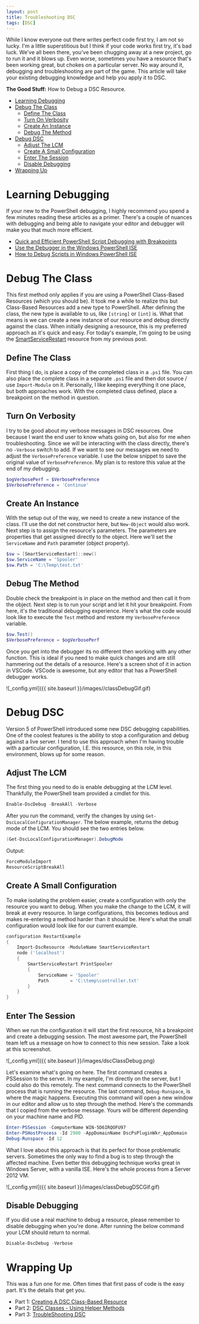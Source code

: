 ```yaml
---
layout: post
title: Troubleshooting DSC
tags: [DSC]
---
```


While I know everyone out there writes perfect code first try, I am not so lucky.
I'm a little superstitious but I think if your code works first try, it's bad luck.
We've all been there, you've been chugging away at a new project, go to run it and it blows up.
Even worse, sometimes you have a resource that's been working great, but chokes on a particular server.
No way around it, debugging and troubleshooting are part of the game.
This article will take your existing debugging knowledge and help you apply it to DSC.

**The Good Stuff:**
How to Debug a DSC Resource.
<!-- more -->

<!-- TOC -->

- [Learning Debugging](#learning-debugging)
- [Debug The Class](#debug-the-class)
    - [Define The Class](#define-the-class)
    - [Turn On Verbosity](#turn-on-verbosity)
    - [Create An Instance](#create-an-instance)
    - [Debug The Method](#debug-the-method)
- [Debug DSC](#debug-dsc)
    - [Adjust The LCM](#adjust-the-lcm)
    - [Create A Small Configuration](#create-a-small-configuration)
    - [Enter The Session](#enter-the-session)
    - [Disable Debugging](#disable-debugging)
- [Wrapping Up](#wrapping-up)

<!-- /TOC -->

# Learning Debugging

If your new to the PowerShell debugging, I highly recommend you spend a few minutes reading these articles as a primer.
There's a couple of nuances with debugging and being able to navigate your editor and debugger will make you that much more efficient.

- [Quick and Efficient PowerShell Script Debugging with Breakpoints](http://www.informit.com/articles/article.aspx?p=2421573)
- [Use the Debugger in the Windows PowerShell ISE](https://blogs.technet.microsoft.com/heyscriptingguy/2011/11/24/use-the-debugger-in-the-windows-powershell-ise/)
- [How to Debug Scripts in Windows PowerShell ISE](https://msdn.microsoft.com/en-us/powershell/scripting/core-powershell/ise/how-to-debug-scripts-in-windows-powershell-ise)



# Debug The Class

This first method only applies if you are using a PowerShell Class-Based Resources (which you should be).
It took me a while to realize this but Class-Based Resources add a new type to PowerShell.
After defining the class, the new type is available to us, like ```[string]``` or ```[int]``` is.
What that means is we can create a new instance of our resource and debug directly against the class.
When initially designing a resource, this is my preferred approach as it's quick and easy.
For today's example, I'm going to be using the [SmartServiceRestart](https://github.com/dchristian3188/Main/tree/master/DSC/SmartServiceRestart) resource from my previous post.

## Define The Class

First thing I do, is place a copy of the completed class in a ```.ps1``` file.
You can also place the complete class in a separate ```.ps1``` file and then dot source / use ```Import-Module``` on it.
Personally, I like keeping everything it one place, but both approaches work.
With the completed class defined, place a breakpoint on the method in question.

## Turn On Verbosity

I try to be good about my verbose messages in DSC resources.
One because I want the end user to know whats going on, but also for me when troubleshooting.
Since we will be interacting with the class directly, there's no ```-Verbose``` switch to add.
If we want to see our messages we need to adjust the ```VerbosePreference``` variable.
I use the below snippet to save the original value of ```VerbosePreference```.
My plan is to restore this value at the end of my debugging.

```powershell
$ogVerbosePerf = $VerbosePreference
$VerbosePreference = 'Continue'
```

## Create An Instance

With the setup out of the way, we need to create a new instance of the class.
I'll use the dot net constructor here, but ```New-Object``` would also work.
Next step is to assign the resource's parameters.
The parameters are properties that get assigned directly to the object.
Here we'll set the ```ServiceName``` and ```Path``` parameter (object property).

```powershell
$sw = [SmartServiceRestart]::new()
$sw.ServiceName = 'Spooler'
$sw.Path = 'C:\Temp\test.txt'
```

## Debug The Method

Double check the breakpoint is in place on the method and then call it from the object.
Next step is to run your script and let it hit your breakpoint.
From here, it's the traditional debugging experience.
Here's what the code would look like to execute the ```Test``` method and restore my ```VerbosePreference``` variable.


```powershell
$sw.Test()
$VerbosePreference = $ogVerbosePerf
```

Once you get into the debugger its no different then working with any other function.
This is ideal if you need to make quick changes and are still hammering out the details of a resource.
Here's a screen shot of it in action in VSCode.
VSCode is awesome, but any editor that has a PowerShell debugger works.

![_config.yml]({{ site.baseurl }}/images//classDebugGif.gif)

# Debug DSC

Version 5 of PowerShell introduced some new DSC debugging capabilities.
One of the coolest features is the ability to stop a configuration and debug against a live server.
I tend to use this approach when I'm having trouble with a particular configuration, I.E. this resource, on this role, in this environment, blows up for some reason.

## Adjust The LCM

The first thing you need to do is enable debugging at the LCM level.
Thankfully, the PowerShell team provided a cmdlet for this.

```powershell
Enable-DscDebug -BreakAll -Verbose
```

After you run the command, verify the changes by using ```Get-DscLocalConfigurationManager```.
The below example, returns the debug mode of the LCM.
You should see the two entries below.

```powershell
(Get-DscLocalConfigurationManager).DebugMode
```

Output:

```powershell
ForceModuleImport
ResourceScriptBreakAll
```

## Create A Small Configuration

To make isolating the problem easier, create a configuration with only the resource you want to debug.
When you make the change to the LCM, it will break at every resource.
In large configurations, this becomes tedious and makes re-entering a method harder than it should be.
Here's what the small configuration would look like for our current example.

```powershell
configuration RestartExample
{
    Import-DscResource -ModuleName SmartServiceRestart
    node ('localhost')
    {
        SmartServiceRestart PrintSpooler
        {
            ServiceName = 'Spooler'
            Path        = 'C:\temp\controller.txt'
        }
    }
}
```

## Enter The Session

When we run the configuration it will start the first resource, hit a breakpoint and create a debugging session.
The most awesome part, the PowerShell team left us a message on how to connect to this new session.
Take a look at this screenshot.

![_config.yml]({{ site.baseurl }}/images/dscClassDebug.png)

Let's examine what's going on here.
The first command creates a PSSession to the server.
In my example, I'm directly on the server, but I could also do this remotely.
The next command connects to the PowerShell process that is running the resource.
The last command, ```Debug-Runspace```, is where the magic happens.
Executing this command will open a new window in our editor and allow us to step through the method.
Here's the commands that I copied from the verbose message.
Yours will be different depending on your machine name and PID.

```powershell
Enter-PSSession -ComputerName WIN-5D6IRQOFU97
Enter-PSHostProcess -Id 2980 -AppDomainName DscPsPluginWkr_AppDomain
Debug-Runspace -Id 12
```

What I love about this approach is that its perfect for those problematic servers.
Sometimes the only way to find a bug is to step through the affected machine.
Even better this debugging technique works great in Windows Server, with a vanilla ISE.
Here's the whole process from a Server 2012 VM.

![_config.yml]({{ site.baseurl }}/images/classDebugDSCGif.gif)

## Disable Debugging

If you did use a real machine to debug a resource, please remember to disable debugging when you're done.
After running the below command your LCM should return to normal.

```powershell
Disable-DscDebug -Verbose
```

# Wrapping Up

This was a fun one for me.
Often times that first pass of code is the easy part.
It's the details that get you.


- Part 1: [Creating A DSC Class-Based Resource](http://overpoweredshell.com/Creating-A-DSC-Class-Based-Resource/)
- Part 2: [DSC Classes - Using Helper Methods](http://overpoweredshell.com/DSC-Classes-Using-Helper-Methods/)
- Part 3: [TroubleShooting DSC](http://overpoweredshell.com/Troubleshooting-DSC/)
